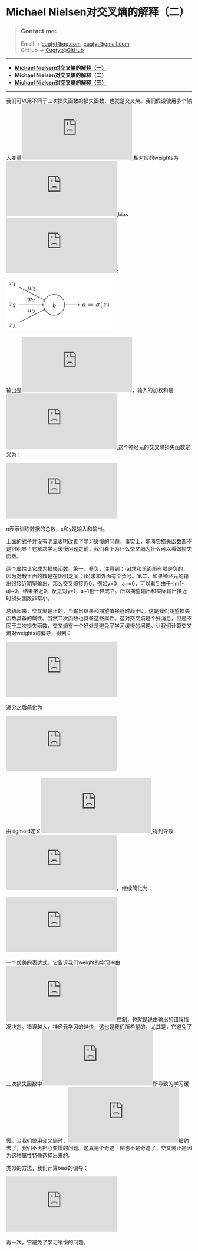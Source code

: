 # **Michael Nielsen对交叉熵的解释（二）**

> ### Contact me:  
> Email -> <cugtyt@qq.com>, <cugtyt@gmail.com>  
> GitHub -> [Cugtyt@GitHub](https://github.com/Cugtyt)

---

- [**Michael Nielsen对交叉熵的解释（一）**](https://cugtyt.github.io/blog/ml-data/201802092000)
- **Michael Nielsen对交叉熵的解释（二）**
- [**Michael Nielsen对交叉熵的解释（三）**](https://cugtyt.github.io/blog/ml-data/201802092159)

---

我们可以用不同于二次损失函数的损失函数，也就是交叉熵。我们假设使用多个输入变量![](http://latex.codecogs.com/gif.latex?%5Cinline%20x_1%2C%20x_2%2C%20%5Cldots),相对应的weights为![](http://latex.codecogs.com/gif.latex?%5Cinline%20w_1%2C%20w_2%2C%20%5Cldots),bias![](http://latex.codecogs.com/gif.latex?%5Cinline%20b):

![](R/cross-entropy5.png)

输出是![](http://latex.codecogs.com/gif.latex?%5Cinline%20a%20%3D%20%5Csigma%28z%29)，输入的加权和是![](http://latex.codecogs.com/gif.latex?%5Cinline%20z%20%3D%20%5Csum_j%20w_j%20x_j&plus;b),这个神经元的交叉熵损失函数定义为：

![](http://latex.codecogs.com/gif.latex?C%20%3D%20-%5Cfrac%7B1%7D%7Bn%7D%20%5Csum_x%20%5Cleft%5By%20%5Cln%20a%20&plus;%20%281-y%20%29%20%5Cln%20%281-a%29%20%5Cright%5D)

n表示训练数据的总数，x和y是输入和输出。

上面的式子并没有明显表明改善了学习缓慢的问题。事实上，能叫它损失函数都不是很明显！在解决学习缓慢问题之前，我们看下为什么交叉熵为什么可以看做损失函数。

两个属性让它成为损失函数。第一，非负，注意到：(a)求和里面所有项是负的，因为对数里面的数是在0到1之间；(b)求和外面有个负号。第二，如果神经元的输出很接近期望输出，那么交叉熵接近0，例如y=0，a~=0，可以看到由于-ln(1-a)~0，结果接近0，反之对y=1，a~1也一样成立。所以期望输出和实际输出接近时损失函数非常小。

总结起来，交叉熵是正的，当输出结果和期望值接近时趋于0。这是我们期望损失函数具备的属性。当然二次函数也具备这些属性。这对交叉熵是个好消息，但是不同于二次损失函数，交叉熵有一个好处是避免了学习缓慢的问题。让我们计算交叉熵对weights的偏导，得到：

![](http://latex.codecogs.com/gif.latex?%5Cfrac%7B%5Cpartial%20C%7D%7B%5Cpartial%20w_j%7D%20%3D%20-%5Cfrac%7B1%7D%7Bn%7D%20%5Csum_x%20%5Cleft%28%20%5Cfrac%7By%20%7D%7B%5Csigma%28z%29%7D%20-%5Cfrac%7B%281-y%29%7D%7B1-%5Csigma%28z%29%7D%20%5Cright%29%20%5Cfrac%7B%5Cpartial%20%5Csigma%7D%7B%5Cpartial%20w_j%7D%20%3D%20-%5Cfrac%7B1%7D%7Bn%7D%20%5Csum_x%20%5Cleft%28%20%5Cfrac%7By%7D%7B%5Csigma%28z%29%7D%20-%5Cfrac%7B%281-y%29%7D%7B1-%5Csigma%28z%29%7D%20%5Cright%29%5Csigma%27%28z%29%20x_j.)

通分之后简化为：

![](http://latex.codecogs.com/gif.latex?%5Cfrac%7B%5Cpartial%20C%7D%7B%5Cpartial%20w_j%7D%20%3D%20%5Cfrac%7B1%7D%7Bn%7D%20%5Csum_x%20%5Cfrac%7B%5Csigma%27%28z%29%20x_j%7D%7B%5Csigma%28z%29%20%281-%5Csigma%28z%29%29%7D%20%28%5Csigma%28z%29-y%29.)

由sigmoid定义![](http://latex.codecogs.com/gif.latex?%5Csigma%28z%29%20%3D%201/%281&plus;e%5E%7B-z%7D%29),得到导数![](http://latex.codecogs.com/gif.latex?%5Cinline%20%5Csigma%27%28z%29%20%3D%20%5Csigma%28z%29%281-%5Csigma%28z%29%29)。继续简化为：

![](http://latex.codecogs.com/gif.latex?%5Cfrac%7B%5Cpartial%20C%7D%7B%5Cpartial%20w_j%7D%20%3D%20%5Cfrac%7B1%7D%7Bn%7D%20%5Csum_x%20x_j%28%5Csigma%28z%29-y%29.)

一个优美的表达式。它告诉我们weight的学习率由![](http://latex.codecogs.com/gif.latex?%5Cinline%20%5Csigma%28z%29-y)控制，也就是说由输出的错误情况决定。错误越大，神经元学习的越快，这也是我们所希望的。尤其是，它避免了二次损失函数中![](http://latex.codecogs.com/gif.latex?%5Cinline%20%5Csigma%27%28z%29)所导致的学习缓慢。当我们使用交叉熵时，![](http://latex.codecogs.com/gif.latex?%5Cinline%20%5Csigma%27%28z%29)被约去了，我们不再担心变慢的问题。这真是个奇迹！倒也不是奇迹了，交叉熵正是因为这种属性特殊选择出来的。

类似的方法，我们计算bias的偏导：

![](http://latex.codecogs.com/gif.latex?%5Cfrac%7B%5Cpartial%20C%7D%7B%5Cpartial%20b%7D%20%3D%20%5Cfrac%7B1%7D%7Bn%7D%20%5Csum_x%20%28%5Csigma%28z%29-y%29.)

再一次，它避免了学习缓慢的问题。


